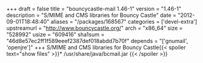 +++
draft = false
title = "bouncycastle-mail 1.46-1"
version = "1.46-1"
description = "S/MIME and CMS libraries for Bouncy Castle"
date = "2012-09-01T18:48:40"
aliases = "/packages/168567"
categories = ['devel-extra']
upstreamurl = "http://www.bouncycastle.org/"
arch = "x86_64"
size = "528992"
usize = "609416"
sha1sum = "46d8e57ec2ff1f589eeef2387def018abdd7b70f"
depends = "['gnumail', 'openjre']"
+++
S/MIME and CMS libraries for Bouncy Castle{{< spoiler text="show files" >}}* /usr/share/java/bcmail.jar
{{< /spoiler >}}